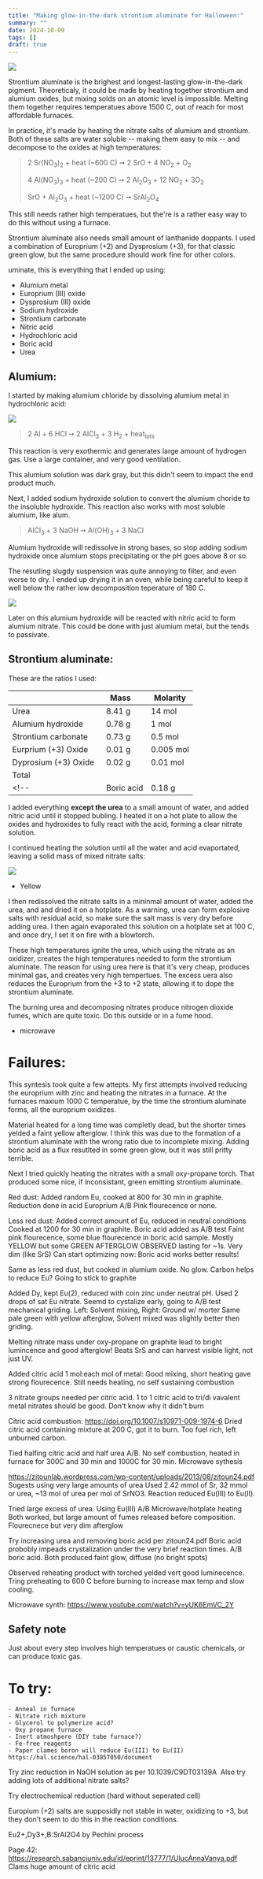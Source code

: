 ```yaml
---
title: "Making glow-in-the-dark strontium aluminate for Halloween:"
summary: ""
date: 2024-10-09
tags: []
draft: true
---
```


![](glow.jpg)

Strontium aluminate is the brighest and longest-lasting glow-in-the-dark pigment.
Theoreticaly, it could be made by heating together strontium and alumium oxides, but mixing solds on an atomic level is impossible.
Melting them together requires temperatues above 1500 C, out of reach for most affordable furnaces.
 
In practice, it's made by heating the nitrate salts of alumium and strontium.
Both of these salts are water soluble -- making them easy to mix -- and decompose to the oxides at high temperatures:

> 2 Sr(NO<sub>3</sub>)<sub>2</sub> + heat (~600 C)  ➙ 2 SrO + 4 NO<sub>2</sub> + O<sub>2</sub>
>
> 4 Al(NO<sub>3</sub>)<sub>3</sub> + heat (~200 C)  ➙ 2 Al<sub>2</sub>O<sub>3</sub> + 12 NO<sub>2</sub> + 3O<sub>2</sub>
>
> SrO + Al<sub>2</sub>O<sub>3</sub> + heat (~1200 C) ➙ SrAl<sub>2</sub>O<sub>4</sub>

This still needs rather high temperatues, but the're is a rather easy way to do this without using a furnace.

Strontium aluminate also needs small amount of lanthanide doppants.
I used a combination of Europrium (+2) and Dysprosium (+3), for that classic green glow, but the same procedure should work fine for other colors.

uminate, this is everything that I ended up using:

- Alumium metal
- Europrium (III) oxide
- Dysprosium (III) oxide
- Sodium hydroxide
- Strontium carbonate
- Nitric acid
- Hydrochloric acid
- Boric acid
- Urea

## Alumium:

I started by making alumium chloride by dissolving alumium metal in hydrochloric acid:

![](alcl.jpg)

> 2 Al + 6 HCl ➙ 2 AlCl<sub>3</sub> + 3 H<sub>2</sub> + heat<sub>lots</sub>

This reaction is very exothermic and generates large amount of hydrogen gas.
Use a large container, and very good ventilation.

This alumium solution was dark gray, but this didn't seem to impact the end product much.

Next, I added sodium hydroxide solution to convert the alumium choride to the insoluble hydroxide.
This reaction also works with most soluble alumium, like alum.

> AlCl<sub>3</sub> + 3 NaOH ➙  Al(OH)<sub>3</sub> + 3 NaCl

Alumium hydroxide will redissolve in strong bases, so stop adding sodium hydroxide once alumium stops precipitating or the pH goes above 8 or so.

The resutling slugdy suspension was quite annoying to filter, and even worse to dry.
I ended up drying it in an oven, while being careful to keep it well below the rather low decomposition teperature of 180 C.

![](dry_aloh.jpg)

Later on this alumium hydroxide will be reacted with nitric acid to form alumium nitrate.
This could be done with just alumium metal, but the tends to passivate.

## Strontium aluminate:

These are the ratios I used:

<!--
Eu: 25.7 umol
Dy: 50 umol
Al: 4.5 mmol
Sr: 2.41 mmol
Urea: 63  mmol 
-->

||Mass&nbsp;&nbsp;&nbsp;&nbsp;|Molarity|
|-|-|-|
|Urea|8.41 g|14 mol| 
|Alumium hydroxide|0.78 g|1 mol|
|Strontium carbonate&nbsp;&nbsp;&nbsp;&nbsp;&nbsp;|0.73 g|0.5 mol|
|Eurprium (+3) Oxide|0.01 g&nbsp;&nbsp;|0.005 mol|
|Dyprosium (+3) Oxide|0.02 g|0.01 mol|
|Total|||
<!--|Boric acid|0.18 g|0.3 mol|-->

I added everything **except the urea** to a small amount of water, and added nitric acid until it stopped bubling.
I heated it on a hot plate to allow the oxides and hydroxides to fully react with the acid, forming a clear nitrate solution.

I continued heating the solution until all the water and acid evaportated, leaving a solid mass of mixed nitrate salts:

![](evaporated.jpg)

<!--
Next, I dissolved the Europrium nitrate in a minimal amoiunt of water, and dropped in a chunk of zinc metal, while observing the reaction under UV light.
As the Europrium got reduced to +2, the charateristic pink flourecence disaperaed, at which point I fished out
Once the pink glow of the Eu (+3) was gone, I pipeted out the the solution and added it to the salt mass.
-->

- Yellow

I then redissolved the nitrate salts in a mininmal amount of water, added the urea, and and dried it on a hotplate.
As a warning, urea can form explosive salts with residual acid, so make sure the salt mass is very dry before adding urea.
I then again evaporated this solution on a hotplate set at 100 C, and once dry, I set it on fire with a blowtorch.

These high temperatures ignite the urea, which using the nitrate as an oxidizer, creates the high temperatures needed to form the strontium aluminate.
The reason for using urea here is that it's very cheap, produces minimal gas, and creates very high tempertues.
The excess uera also reduces the Europrium from the +3 to +2 state, allowing it to dope the strontium aluminate.

The burning urea and decomposing nitrates produce nitrogen dioxide fumes, which are quite toxic.
Do this outside or in a fume hood.


- microwave

# Failures:

This syntesis took quite a few attepts.
My first attempts involved reducing the europrium with zinc and heating the nitrates in a furnace.
At the furnaces maxium 1000 C temperatue, by the time the strontium aluminate forms, all the europrium oxidizes.

Material heated for a long time was completly dead, but the shorter times yelded a faint yellow afterglow.
I think this was due to the formation of a strontium aluminate with the wrong ratio due to incomplete mixing.
Adding boric acid as a flux resutlted in some green glow, but it was still pritty terrible.

Next I tried quickly heating the nitrates with a small oxy-propane torch.
That produced some nice, if inconsistant, green emitting strontium aluminate.




Red dust:
Added random Eu, cooked at 800 for 30 min in graphite.
Reduction done in acid
Europrium A/B
Pink flourecence or none.

Less red dust:
Added correct amount of Eu, reduced in neutral conditions
Cooked at 1200 for 30 min in graphite.
Boric acid added as A/B test
Faint pink flourecence, some blue flourecence in boric acid sample.
Mostly YELLOW but some GREEN AFTERGLOW OBSERVED lasting for ~1s. Very dim (like SrS)
Can start optimizing now: Boric acid works better results!

Same as less red dust, but cooked in alumium oxide.
No glow. 
Carbon helps to reduce Eu?
Going to stick to graphite

Added Dy, kept Eu(2), reduced with coin zinc under neutral pH. Used 2 drops of sat Eu nitrate.
Seemd to cystalize early, going to A/B test mechanical griding.
Left: Solvent mixing, Right: Ground w/ morter
Same pale green with yellow afterglow, Solvent mixed was slightly better then griding.

Melting nitrate mass under oxy-propane on graphite lead to bright lumincence and good afterglow!
Beats SrS and can harvest visible light, not just UV.

Added citric acid 1 mol:each mol of metal:
Good mixing, short heating gave strong flourecence.
Still needs heating, no self sustaining combustion

3 nitrate groups needed per citric acid.
1 to 1 citric acid to tri/di vavalent metal nitrates should be good.
Don't know why it didn't burn

Citric acid combustion: https://doi.org/10.1007/s10971-009-1974-6
Dried citric acid containing mixture at 200 C, got it to burn.
Too fuel rich, left unburned carbon. 

Tied halfing citric acid and half urea A/B.
No self combustion, heated in furnace for 300C and 30 min and 1000C for 30 min.
Microwave sythesis 

https://zitounlab.wordpress.com/wp-content/uploads/2013/08/zitoun24.pdf Sugests using very large amounts of urea
Used 2.42 mmol of Sr, 32 mmol or urea, ~13 mol of urea per mol of SrNO3. Reaction reduced Eu(III) to Eu(II).

Tried large excess of urea. 
Using Eu(III)
A/B Microwave/hotplate heating
Both worked, but large amount of fumes released before composition.
Flourecnece but very dim afterglow

Try increasing urea and removing boric acid per zitoun24.pdf
Boric acid probobly impeads crystalization under the very brief reaction times.
A/B boric acid.
Both produced faint glow, diffuse (no bright spots)

Observed reheating product with torched yelded vert good luminecence.
Tring preheating to 600 C before burning to increase max temp and slow cooling.

Microwave synth: https://www.youtube.com/watch?v=yUK6EmVC_2Y

## Safety note

Just about every step involves high temperatues or caustic chemicals, or can produce toxic gas.



#  To try:
	- Anneal in furnace
	- Nitrate rich mixture
	- Glycerol to polymerize acid?
	- Oxy propane furnace
	- Inert atmoshpere (DIY tube furnace?)
	- Fe-free reagents
	- Paper clames boron will reduce Eu(III) to Eu(II) https://hal.science/hal-03857050/document

Try zinc reduction in NaOH solution as per 10.1039/C9DT03139A 
Also try adding lots of additional nitrate salts?

Try electrochemical reduction (hard without seperated cell)

Europium (+2) salts are supposidly not stable in water, oxidizing to +3, but they don't seem to do this in the reaction conditions.

Eu2+,Dy3+,B:SrAl2O4 by Pechini process

Page 42: https://research.sabanciuniv.edu/id/eprint/13777/1/UlucAnnaVanya.pdf
Clams huge amount of citric acid
